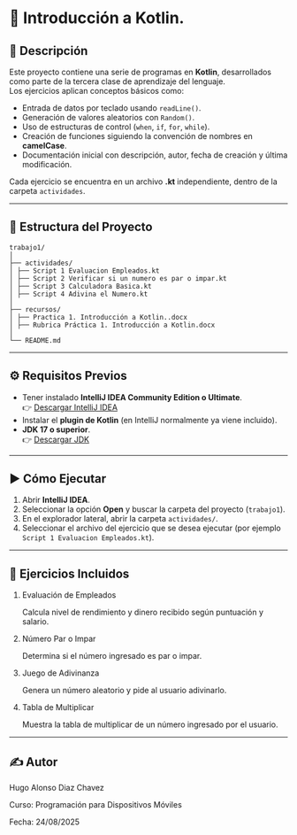 # 📘 Introducción a Kotlin.

## 📌 Descripción
Este proyecto contiene una serie de programas en **Kotlin**, desarrollados como parte de la tercera clase de aprendizaje del lenguaje.  
Los ejercicios aplican conceptos básicos como:

- Entrada de datos por teclado usando `readLine()`.
- Generación de valores aleatorios con `Random()`.
- Uso de estructuras de control (`when`, `if`, `for`, `while`).
- Creación de funciones siguiendo la convención de nombres en **camelCase**.
- Documentación inicial con descripción, autor, fecha de creación y última modificación.

Cada ejercicio se encuentra en un archivo **.kt** independiente, dentro de la carpeta `actividades`.

---

## 📂 Estructura del Proyecto

```
trabajo1/
│
├── actividades/
│ ├── Script 1 Evaluacion Empleados.kt
│ ├── Script 2 Verificar si un numero es par o impar.kt
│ ├── Script 3 Calculadora Basica.kt
│ ├── Script 4 Adivina el Numero.kt
│
├── recursos/
│ ├── Practica 1. Introducción a Kotlin..docx
│ ├── Rubrica Práctica 1. Introducción a Kotlin.docx
│
└── README.md
```

---

## ⚙️ Requisitos Previos
- Tener instalado **IntelliJ IDEA Community Edition o Ultimate**.  
  👉 [Descargar IntelliJ IDEA](https://www.jetbrains.com/idea/download/)  
- Instalar el **plugin de Kotlin** (en IntelliJ normalmente ya viene incluido).  
- **JDK 17 o superior**.  
  👉 [Descargar JDK](https://www.oracle.com/java/technologies/downloads)

---

## ▶️ Cómo Ejecutar
1. Abrir **IntelliJ IDEA**.
2. Seleccionar la opción **Open** y buscar la carpeta del proyecto (`trabajo1`).
3. En el explorador lateral, abrir la carpeta `actividades/`.
4. Seleccionar el archivo del ejercicio que se desea ejecutar (por ejemplo `Script 1 Evaluacion Empleados.kt`).


---


## 📌 Ejercicios Incluidos
1. Evaluación de Empleados

    Calcula nivel de rendimiento y dinero recibido según puntuación y salario.

2. Número Par o Impar

    Determina si el número ingresado es par o impar.

3. Juego de Adivinanza

    Genera un número aleatorio y pide al usuario adivinarlo.

4. Tabla de Multiplicar

    Muestra la tabla de multiplicar de un número ingresado por el usuario.

---

## ✍️ Autor

Hugo Alonso Diaz Chavez

Curso: Programación para Dispositivos Móviles

Fecha: 24/08/2025
